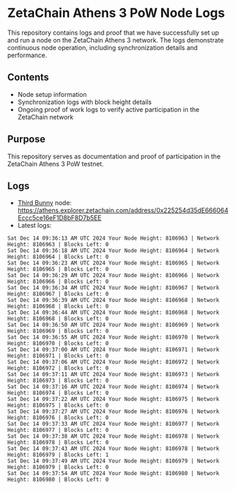 # ZetaChain Athens 3 PoW Node Logs
This repository contains logs and proof that we have successfully set up and run a node on the ZetaChain Athens 3 network. The logs demonstrate continuous node operation, including synchronization details and performance.

## Contents
- Node setup information
- Synchronization logs with block height details
- Ongoing proof of work logs to verify active participation in the ZetaChain network

## Purpose
This repository serves as documentation and proof of participation in the ZetaChain Athens 3 PoW testnet.

## Logs

- [Third Bunny](https://thirdbunny.xyz/) node: https://athens.explorer.zetachain.com/address/0x225254d35dE666064Eccc5ce16eF1D8bF8D7b5EE
- Latest logs:
```
Sat Dec 14 09:36:13 AM UTC 2024 Your Node Height: 8106963 | Network Height: 8106963 | Blocks Left: 0
Sat Dec 14 09:36:18 AM UTC 2024 Your Node Height: 8106964 | Network Height: 8106964 | Blocks Left: 0
Sat Dec 14 09:36:23 AM UTC 2024 Your Node Height: 8106965 | Network Height: 8106965 | Blocks Left: 0
Sat Dec 14 09:36:29 AM UTC 2024 Your Node Height: 8106966 | Network Height: 8106966 | Blocks Left: 0
Sat Dec 14 09:36:34 AM UTC 2024 Your Node Height: 8106967 | Network Height: 8106967 | Blocks Left: 0
Sat Dec 14 09:36:39 AM UTC 2024 Your Node Height: 8106968 | Network Height: 8106968 | Blocks Left: 0
Sat Dec 14 09:36:44 AM UTC 2024 Your Node Height: 8106968 | Network Height: 8106968 | Blocks Left: 0
Sat Dec 14 09:36:50 AM UTC 2024 Your Node Height: 8106969 | Network Height: 8106969 | Blocks Left: 0
Sat Dec 14 09:36:55 AM UTC 2024 Your Node Height: 8106970 | Network Height: 8106970 | Blocks Left: 0
Sat Dec 14 09:37:00 AM UTC 2024 Your Node Height: 8106971 | Network Height: 8106971 | Blocks Left: 0
Sat Dec 14 09:37:06 AM UTC 2024 Your Node Height: 8106972 | Network Height: 8106972 | Blocks Left: 0
Sat Dec 14 09:37:11 AM UTC 2024 Your Node Height: 8106973 | Network Height: 8106973 | Blocks Left: 0
Sat Dec 14 09:37:16 AM UTC 2024 Your Node Height: 8106974 | Network Height: 8106974 | Blocks Left: 0
Sat Dec 14 09:37:22 AM UTC 2024 Your Node Height: 8106975 | Network Height: 8106975 | Blocks Left: 0
Sat Dec 14 09:37:27 AM UTC 2024 Your Node Height: 8106976 | Network Height: 8106976 | Blocks Left: 0
Sat Dec 14 09:37:33 AM UTC 2024 Your Node Height: 8106977 | Network Height: 8106977 | Blocks Left: 0
Sat Dec 14 09:37:38 AM UTC 2024 Your Node Height: 8106978 | Network Height: 8106978 | Blocks Left: 0
Sat Dec 14 09:37:43 AM UTC 2024 Your Node Height: 8106978 | Network Height: 8106979 | Blocks Left: 1
Sat Dec 14 09:37:49 AM UTC 2024 Your Node Height: 8106979 | Network Height: 8106979 | Blocks Left: 0
Sat Dec 14 09:37:54 AM UTC 2024 Your Node Height: 8106980 | Network Height: 8106980 | Blocks Left: 0
```
